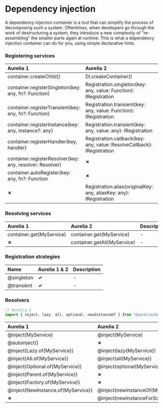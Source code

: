 # Dependency injection

A dependency injection container is a tool that can simplify the process of decomposing such a system. Oftentimes, when developers go through the work of destructuring a system, they introduce a new complexity of "re-assembling" the smaller parts again at runtime. This is what a dependency injection container can do for you, using simple declarative hints.

### Registering services

| Aurelia 1 | Aurelia 2 | Description |
| :--- | :--- | :--- |
| container.createChild\(\) | DI.createContainer\(\) | - |
| container.registerSingleton\(key: any, fn?: Function\) | Registration.singleton\(key: any, value: Function\): IRegistration | - |
| container.registerTransient\(key: any, fn?: Function\) | Registration.transient\(key: any, value: Function\): IRegistration | - |
| container.registerInstance\(key: any, instance?: any\) | Registration.transient\(key: any, value: any\): IRegistration | - |
| container.registerHandler\(key, handler\) | Registration.callback\(key: any, value: ResolveCallback\): IRegistration | - |
| container.registerResolver\(key: any, resolver: Resolver\) | **✗** | - |
| container.autoRegister\(key: any, fn?: Function | **✗** | - |
| **✗** | Registration.alias\(originalKey: any, aliasKey: any\): IRegistration | - |

### Resolving services

| Aurelia 1 | Aurelia 2 | Description |
| :--- | :--- | :--- |
| container.get\(MyService\) | container.get\(MyService\) | - |
| **✗** | container.getAll\(MyService\) | - |

### Registration strategies

| Name | Aurelia 1 & 2 | Description |
| :--- | :--- | :--- |
| @singleton | **✓** | - |
| @transient | **✓** | - |

### Resolvers

```typescript
// Aurelia 2
import { inject, lazy, all, optional, newInstanceOf } from "@aurelia/kernel";
```

| Aurelia 1 | Aurelia 2 | Description |
| :--- | :--- | :--- |
| @inject\(MyService\) | @inject\(MyService\) | - |
| @autoinject\(\) | **✗** |  |
| @inject\(Lazy.of\(MyService\)\) | @inject\(lazy\(MyService\)\) | - |
| @inject\(All.of\(MyService\)\) | @inject\(all\(MyService\)\) | - |
| @inject\(Optional.of\(MyService\)\) | @inject\(optional\(MyService\)\) | - |
| @inject\(Parent.of\(MyService\)\) | **✗** | - |
| @inject\(Factory.of\(MyService\)\) | **✗** | - |
| @inject\(NewInstance.of\(MyService\)\) | @inject\(newInstanceOf\(MyService\)\) | - |
| **✗** | @inject\(newInstanceForScope\(MyService\)\) | - |

